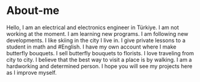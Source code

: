 # About-me
 Hello, I am an electrical and electronics engineer in Türkiye. 
I am not working at the moment. I am learning new programs. I am following new developments.
I like skiing in the city I live in. I give private lessons to a student in math and #English. I have my own account where I make butterfly bouquets. I sell butterfly bouquets to florists.
I love traveling from city to city. I believe that the best way to visit a place is by walking. I am a hardworking and determined person.
I hope you will see my projects here as I improve myself.
